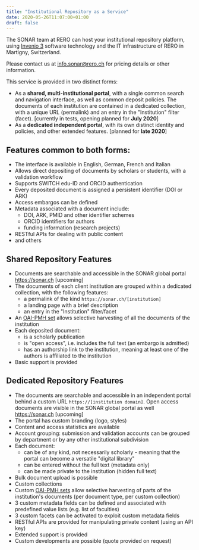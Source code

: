 ```yaml
---
title: "Institutional Repository as a Service"
date: 2020-05-26T11:07:00+01:00
draft: false
---
```


The SONAR team at RERO can host your institutional repository platform, using [Invenio 3](https://invenio-software.org) software technology and the IT infrastructure of RERO in Martigny, Switzerland.

Please contact us at [info.sonar@rero.ch](mailto:info.sonar@rero.ch) for pricing details or other information. 

This service is provided in two distinct forms:

- As a **shared, multi-institutional portal**, with a single common search and navigation interface, as well as common deposit policies. The documents of each institution are contained in a dedicated collection, with a unique URL (permalink) and an entry in the "Institution" filter (facet). [currently in tests, opening planned for **July 2020**]
- As a **dedicated independent portal**, with its own distinct identity and policies, and other extended features. [planned for **late 2020**]


## Features common to both forms:

- The interface is available in English, German, French and Italian
- Allows direct depositing of documents by scholars or students, with a validation workflow
- Supports SWITCH edu-ID and ORCID authentication
- Every deposited document is assigned a persistent identifier (DOI or ARK)
- Access embargos can be defined
- Metadata associated with a document include:
    - DOI, ARK, PMID and other identifier schemes
    - ORCID identifiers for authors
    - funding information (research projects)
- RESTful APIs for dealing with public content
- and others


## Shared Repository Features

- Documents are searchable and accessible in the SONAR global portal https://sonar.ch [upcoming]
- The documents of each client institution are grouped within a dedicated collection, with the following features:
	- a permalink of the kind `https://sonar.ch/[institution]`
	- a landing page with a brief description
	- an entry in the "Institution" filter/facet
- An [OAI-PMH set](http://www.openarchives.org/OAI/openarchivesprotocol.html#SelectiveHarvesting) allows selective harvesting of all the documents of the institution
- Each deposited document:
	- is a scholarly publication
	- is "open access", i.e.  includes the full text (an embargo is admitted)
	- has an authorship link to the institution, meaning at least one of the authors is affiliated to the institution
- Basic support is provided


## Dedicated Repository Features

- The documents are searchable and accessible in an independent portal behind a custom URL `https://[institution domain]`. Open access documents are visible in the SONAR global portal as well https://sonar.ch [upcoming]
- The portal has custom branding (logo, styles)
- Content and access statistics are available
- Account grouping: submission and validation accounts can be grouped by department or by any other institutional subdivision
- Each document:
	- can be of any kind, not necessarily scholarly - meaning that the portal can become a versatile "digital library"
	- can be entered without the full text (metadata only)
	- can be made private to the institution (hidden full text)
- Bulk document upload is possible 
- Custom collections
- Custom [OAI-PMH sets](http://www.openarchives.org/OAI/openarchivesprotocol.html#SelectiveHarvesting) allow selective harvesting of parts of the institution's documents (per document type, per custom collection)
- 3 custom metadata fields can be defined and associated with predefined value lists (e.g. list of faculties)
- 3 custom facets can be activated to exploit custom metadata fields
- RESTful APIs are provided for manipulating private content (using an API key)
- Extended support is provided
- Custom developments are possible (quote provided on request)
